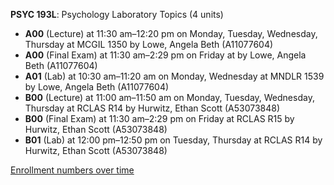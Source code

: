 **PSYC 193L**: Psychology Laboratory Topics (4 units)

- **A00** (Lecture) at 11:30 am–12:20 pm on Monday, Tuesday, Wednesday, Thursday at MCGIL 1350 by Lowe, Angela Beth (A11077604)
- **A00** (Final Exam) at 11:30 am–2:29 pm on Friday at   by Lowe, Angela Beth (A11077604)
- **A01** (Lab) at 10:30 am–11:20 am on Monday, Wednesday at MNDLR 1539 by Lowe, Angela Beth (A11077604)
- **B00** (Lecture) at 11:00 am–11:50 am on Monday, Tuesday, Wednesday, Thursday at RCLAS R14 by Hurwitz, Ethan Scott (A53073848)
- **B00** (Final Exam) at 11:30 am–2:29 pm on Friday at RCLAS R15 by Hurwitz, Ethan Scott (A53073848)
- **B01** (Lab) at 12:00 pm–12:50 pm on Tuesday, Thursday at RCLAS R14 by Hurwitz, Ethan Scott (A53073848)

[Enrollment numbers over time](./PSYC193L.tsv)
